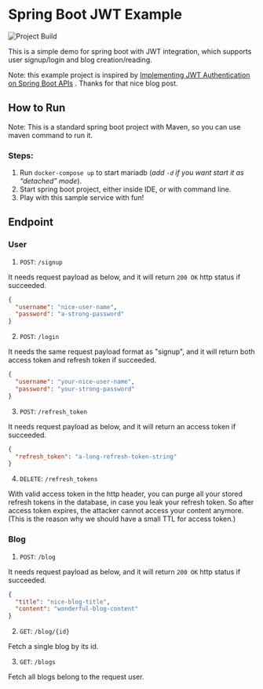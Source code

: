 # Spring Boot JWT Example

![Project Build](https://github.com/zhouhao/spring-boot-jwt-example/workflows/Project%20Build/badge.svg)

This is a simple demo for spring boot with JWT integration, which supports user signup/login and blog creation/reading.

Note: this example project is inspired
by [Implementing JWT Authentication on Spring Boot APIs](https://auth0.com/blog/implementing-jwt-authentication-on-spring-boot/)
. Thanks for that nice blog post.

## How to Run

Note: This is a standard spring boot project with Maven, so you can use maven command to run it.

### Steps:

1. Run `docker-compose up` to start mariadb (*add `-d` if you want start it as “detached” mode*).
2. Start spring boot project, either inside IDE, or with command line.
3. Play with this sample service with fun!

## Endpoint

### User

1. `POST`: `/signup`

It needs request payload as below, and it will return `200 OK` http status if succeeded.

```json
{
  "username": "nice-user-name",
  "password": "a-strong-password"
}
```

2. `POST`: `/login`

It needs the same request payload format as "signup", and it will return both access token and refresh token if
succeeded.

```json
{
  "username": "your-nice-user-name",
  "password": "your-strong-password"
}
```

3. `POST`: `/refresh_token`

It needs request payload as below, and it will return an access token if succeeded.

```json
{
  "refresh_token": "a-long-refresh-token-string"
}
```

4. `DELETE`: `/refresh_tokens`
   
With valid access token in the http header, you can purge all your stored refresh tokens in the database, in case you
   leak your refresh token. So after access token expires, the attacker cannot access your content anymore. (This is the
   reason why we should have a small TTL for access token.)

### Blog

1. `POST`: `/blog`
   
It needs request payload as below, and it will return `200 OK` http status if succeeded.

```json
{
  "title": "nice-blog-title",
  "content": "wonderful-blog-content"
}
```

2. `GET`: `/blog/{id}`
   
Fetch a single blog by its id.

3. `GET`: `/blogs`
   
Fetch all blogs belong to the request user.

